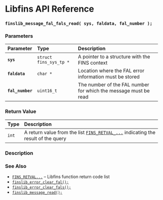 # Libfins API Reference

### `finslib_message_fal_fals_read( sys, faldata, fal_number );`

### Parameters

| Parameter | Type | Description |
| :--- | :--- | :--- |
|**`sys`**|`struct fins_sys_tp *`|A pointer to a structure with the FINS context|
|**`faldata`**|`char *`|Location where the FAL error information must be stored|
|**`fal_number`**|`uint16_t`|The number of the FAL number for which the message must be read|

### Return Value

| Type | Description |
| :--- | :--- |
|`int`|A return value from the list [`FINS_RETVAL_...`](FINS_RETVAL.md) indicating the result of the query|

### Description

### See Also

* [`FINS_RETVAL...`](FINS_RETVAL.md) &ndash; Libfins function return code list
* [`finslib_error_clear_fal();`](finslib_error_clear_fal.md)
* [`finslib_error_clear_fals();`](finslib_error_clear_fals.md)
* [`finslib_message_read();`](finslib_message_read.md)
